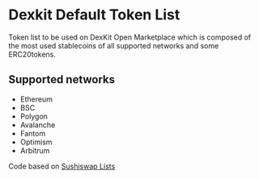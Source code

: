 # Dexkit Default Token List

Token list to be used on DexKit Open Marketplace which is composed of the most used stablecoins of all supported networks and some ERC20tokens.

## Supported networks

- Ethereum
- BSC
- Polygon
- Avalanche
- Fantom
- Optimism
- Arbitrum

Code based on [Sushiswap Lists](https://github.com/sushiswap/list)
